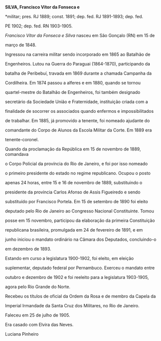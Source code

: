 **SILVA, Francisco Vítor da Fonseca e**



\*militar; pres. RJ 1889; const. 1891; dep. fed. RJ 1891-1893; dep. fed.

PE 1902; dep. fed. RN 1903-1905.



*Francisco Vítor da Fonseca e Silva* nasceu em São Gonçalo (RN) em 15 de

março de 1848.



Ingressou na carreira militar sendo incorporado em 1865 ao Batalhão de

Engenheiros. Lutou na Guerra do Paraguai (1864-1870), participando da

batalha de Peribebuí, travada em 1869 durante a chamada Campanha da

Cordilheira. Em 1874 passou a alferes e em 1880, quando se tornou

quartel-mestre do Batalhão de Engenheiros, foi também designado

secretário da Sociedade União e Fraternidade, instituição criada com a

finalidade de socorrer os associados quando enfermos e impossibilitados

de trabalhar. Em 1885, já promovido a tenente, foi nomeado ajudante do

comandante do Corpo de Alunos da Escola Militar da Corte. Em 1889 era

tenente-coronel.



Quando da proclamação da República em 15 de novembro de 1889, comandava

o Corpo Policial da província do Rio de Janeiro, e foi por isso nomeado

o primeiro presidente do estado no regime republicano. Ocupou o posto

apenas 24 horas, entre 15 e 16 de novembro de 1889, substituindo o

presidente da província Carlos Afonso de Assis Figueiredo e sendo

substituído por Francisco Portela. Em 15 de setembro de 1890 foi eleito

deputado pelo Rio de Janeiro ao Congresso Nacional Constituinte. Tomou

posse em 15 novembro, participou da elaboração da primeira Constituição

republicana brasileira, promulgada em 24 de fevereiro de 1891, e em

junho iniciou o mandato ordinário na Câmara dos Deputados, concluindo-o

em dezembro de 1893.



Estando em curso a legislatura 1900-1902, foi eleito, em eleição

suplementar, deputado federal por Pernambuco. Exerceu o mandato entre

outubro e dezembro de 1902 e foi reeleito para a legislatura 1903-1905,

agora pelo Rio Grande do Norte.



Recebeu os títulos de oficial da Ordem da Rosa e de membro da Capela da

Imperial Irmandade da Santa Cruz dos Militares, no Rio de Janeiro.



Faleceu em 25 de julho de 1905.



Era casado com Elvira das Neves.



Luciana Pinheiro



